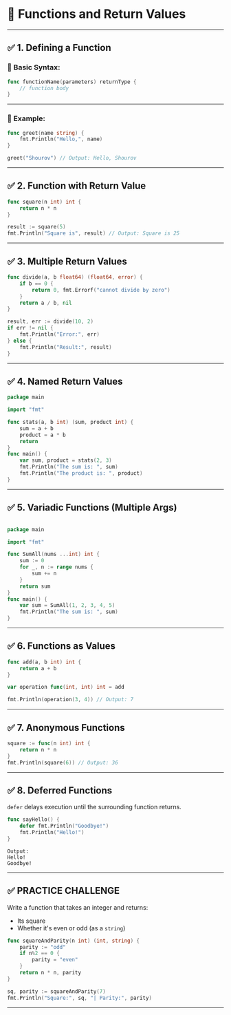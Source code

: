 # 🧠 Functions and Return Values

---

## ✅ 1. Defining a Function

### 🔹 Basic Syntax:

```go
func functionName(parameters) returnType {
    // function body
}
```

---

### 🔹 Example:

```go
func greet(name string) {
    fmt.Println("Hello,", name)
}
```

```go
greet("Shourov") // Output: Hello, Shourov
```

---

## ✅ 2. Function with Return Value

```go
func square(n int) int {
    return n * n
}
```

```go
result := square(5)
fmt.Println("Square is", result) // Output: Square is 25
```

---

## ✅ 3. Multiple Return Values

```go
func divide(a, b float64) (float64, error) {
    if b == 0 {
        return 0, fmt.Errorf("cannot divide by zero")
    }
    return a / b, nil
}
```

```go
result, err := divide(10, 2)
if err != nil {
    fmt.Println("Error:", err)
} else {
    fmt.Println("Result:", result)
}
```

---

## ✅ 4. Named Return Values

```go
package main

import "fmt"

func stats(a, b int) (sum, product int) {
	sum = a + b
	product = a * b
	return
}
func main() {
	var sum, product = stats(2, 3)
	fmt.Println("The sum is: ", sum)
	fmt.Println("The product is: ", product)
}
```

---

## ✅ 5. Variadic Functions (Multiple Args)

```go

package main

import "fmt"

func SumAll(nums ...int) int {
	sum := 0
	for _, n := range nums {
		sum += n
	}
	return sum
}
func main() {
	var sum = SumAll(1, 2, 3, 4, 5)
	fmt.Println("The sum is: ", sum)
}
```


---

## ✅ 6. Functions as Values

```go
func add(a, b int) int {
    return a + b
}

var operation func(int, int) int = add

fmt.Println(operation(3, 4)) // Output: 7
```

---

## ✅ 7. Anonymous Functions

```go
square := func(n int) int {
    return n * n
}
fmt.Println(square(6)) // Output: 36
```

---

## ✅ 8. Deferred Functions

`defer` delays execution until the surrounding function returns.

```go
func sayHello() {
    defer fmt.Println("Goodbye!")
    fmt.Println("Hello!")
}
```

```
Output:
Hello!
Goodbye!
```

---

## ✅ PRACTICE CHALLENGE

Write a function that takes an integer and returns:

* Its square
* Whether it's even or odd (as a `string`)

```go
func squareAndParity(n int) (int, string) {
    parity := "odd"
    if n%2 == 0 {
        parity = "even"
    }
    return n * n, parity
}
```

```go
sq, parity := squareAndParity(7)
fmt.Println("Square:", sq, "| Parity:", parity)
```

---


